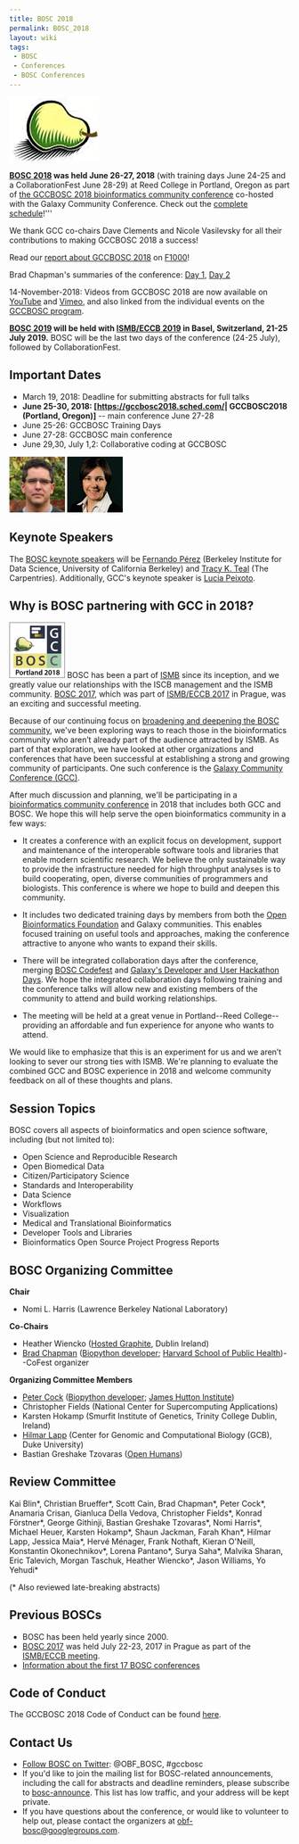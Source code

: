 ```yaml
---
title: BOSC 2018
permalink: BOSC_2018
layout: wiki
tags:
 - BOSC
 - Conferences
 - BOSC Conferences
---
```


<img src="Pear.png" title="The Bosc Pear" />

**[BOSC 2018](https://gccbosc2018.sched.com/) was held June 26-27,
2018** (with training days June 24-25 and a CollaborationFest June
28-29) at Reed College in Portland, Oregon as part of [the GCCBOSC 2018
bioinformatics community conference](https://gccbosc2018.sched.com/)
co-hosted with the Galaxy Community Conference. Check out the [complete
schedule](https://gccbosc2018.sched.com/)!'''

We thank GCC co-chairs Dave Clements and Nicole Vasilevsky for all their
contributions to making GCCBOSC 2018 a success!

Read our [report about GCCBOSC
2018](https://f1000research.com/collections/BOSC?&selectedDomain=articles)
on
[F1000](https://f1000research.com/collections/BOSC?&selectedDomain=articles)!

Brad Chapman's summaries of the conference: [Day
1](https://github.com/chapmanb/bcbb/blob/master/posts/conferences/bosc2018_day1a.md),
[Day
2](https://github.com/chapmanb/bcbb/blob/master/posts/conferences/bosc2018_day2.md)

14-November-2018: Videos from GCCBOSC 2018 are now available on
[YouTube](https://www.youtube.com/playlist?list=PLir-OOQiOhXaHvCY_KYshsOMULuXDqvh7)
and [Vimeo](https://vimeo.com/channels/gccbosc2018), and also linked
from the individual events on the [GCCBOSC
program](https://gccbosc2018.sched.com/).

<b>[BOSC 2019](https://www.open-bio.org/wiki/BOSC_2019) will be held
with [ISMB/ECCB 2019](https://www.iscb.org/ismbeccb2019) in Basel,
Switzerland, 21-25 July 2019.</b> BOSC will be the last two days of the
conference (24-25 July), followed by CollaborationFest.

## Important Dates

- March 19, 2018: Deadline for submitting abstracts for full talks
- **June 25-30, 2018: \[<https://gccbosc2018.sched.com/>\| GCCBOSC2018
  (Portland, Oregon)\]** -- main conference June 27-28
- June 25-26: GCCBOSC Training Days
- June 27-28: GCCBOSC main conference
- June 29,30, July 1,2: Collaborative coding at GCCBOSC

<img src="FernandoPerez.jpg" title="Fernando Perez" width="100"
alt="Fernando Perez" />
<img src="TracyTeal.jpg" title="Tracy K. Teal" width="100"
alt="Tracy K. Teal" />

## Keynote Speakers

The [BOSC keynote
speakers](https://gccbosc2018.sched.com/directory/speakers) will be
[Fernando Pérez](https://gccbosc2018.sched.com/speaker/fperez10)
(Berkeley Institute for Data Science, University of California Berkeley)
and [Tracy K. Teal](https://gccbosc2018.sched.com/speaker/tkteal) (The
Carpentries). Additionally, GCC's keynote speaker is [Lucia
Peixoto](https://gccbosc2018.sched.com/speaker/lucia.peixoto).

## Why is BOSC partnering with GCC in 2018?

<img src="Gcc-bosc-2018-logo_boxed_300.png" title="GCCBOSC 2018"
width="100" alt="GCCBOSC 2018" /> BOSC has been a part of
[ISMB](https://www.iscb.org/ismb2018) since its inception, and we
greatly value our relationships with the ISCB management and the ISMB
community. [BOSC 2017](BOSC_2017 "wikilink"), which was part of
[ISMB/ECCB 2017](https://www.iscb.org/ismbeccb2017) in Prague, was an
exciting and successful meeting.

Because of our continuing focus on [broadening and deepening the BOSC
community](https://github.com/OBF/obf-docs/blob/master/Travel_fellowships.md),
we've been exploring ways to reach those in the bioinformatics community
who aren’t already part of the audience attracted by ISMB. As part of
that exploration, we have looked at other organizations and conferences
that have been successful at establishing a strong and growing community
of participants. One such conference is the [Galaxy Community Conference
(GCC)](https://gcc2017.sciencesconf.org/).

After much discussion and planning, we'll be participating in a
[bioinformatics community conference](https://gccbosc2018.sched.com/) in
2018 that includes both GCC and BOSC. We hope this will help serve the
open bioinformatics community in a few ways:

- It creates a conference with an explicit focus on development, support
  and maintenance of the interoperable software tools and libraries that
  enable modern scientific research. We believe the only sustainable way
  to provide the infrastructure needed for high throughput analyses is
  to build cooperating, open, diverse communities of programmers and
  biologists. This conference is where we hope to build and deepen this
  community.

<!-- -->

- It includes two dedicated training days by members from both the [Open
  Bioinformatics Foundation](https://www.open-bio.org/wiki/Main_Page)
  and Galaxy communities. This enables focused training on useful tools
  and approaches, making the conference attractive to anyone who wants
  to expand their skills.

<!-- -->

- There will be integrated collaboration days after the conference,
  merging [BOSC Codefest](https://www.open-bio.org/wiki/Codefest_2017)
  and [Galaxy's Developer and User Hackathon
  Days](https://gcc2017.sciencesconf.org/resource/page/id/10). We hope
  the integrated collaboration days following training and the
  conference talks will allow new and existing members of the community
  to attend and build working relationships.

<!-- -->

- The meeting will be held at a great venue in Portland--Reed
  College--providing an affordable and fun experience for anyone who
  wants to attend.

We would like to emphasize that this is an experiment for us and we
aren’t looking to sever our strong ties with ISMB. We're planning to
evaluate the combined GCC and BOSC experience in 2018 and welcome
community feedback on all of these thoughts and plans.

## Session Topics

BOSC covers all aspects of bioinformatics and open science software,
including (but not limited to):

- Open Science and Reproducible Research
- Open Biomedical Data
- Citizen/Participatory Science
- Standards and Interoperability
- Data Science
- Workflows
- Visualization
- Medical and Translational Bioinformatics
- Developer Tools and Libraries
- Bioinformatics Open Source Project Progress Reports

## BOSC Organizing Committee

**Chair**

- Nomi L. Harris (Lawrence Berkeley National Laboratory)

**Co-Chairs**

- Heather Wiencko ([Hosted Graphite](https://www.hostedgraphite.com),
  Dublin Ireland)
- [Brad Chapman](http://bcbio.wordpress.com) ([Biopython
  developer](http://biopython.org); [Harvard School of Public
  Health](http://compbio.sph.harvard.edu/chb/))--CoFest organizer

**Organizing Committee Members**

- [Peter Cock](http://www.scri.ac.uk/staff/petercock) ([Biopython
  developer](http://biopython.org); [James Hutton
  Institute](http://www.hutton.ac.uk))
- Christopher Fields (National Center for Supercomputing Applications)
- Karsten Hokamp (Smurfit Institute of Genetics, Trinity College Dublin,
  Ireland)
- [Hilmar Lapp](http://www.bioperl.org/wiki/Hilmar_Lapp) (Center for
  Genomic and Computational Biology (GCB), Duke University)
- Bastian Greshake Tzovaras ([Open Humans](https://www.openhumans.org/))

## Review Committee

Kai Blin\*, Christian Brueffer\*, Scott Cain, Brad Chapman\*, Peter
Cock\*, Anamaria Crisan, Gianluca Della Vedova, Christopher Fields\*,
Konrad Förstner\*, George Githinji, Bastian Greshake Tzovaras\*, Nomi
Harris\*, Michael Heuer, Karsten Hokamp\*, Shaun Jackman, Farah Khan\*,
Hilmar Lapp, Jessica Maia\*, Hervé Ménager, Frank Nothaft, Kieran
O'Neill, Konstantin Okonechnikov\*, Lorena Pantano\*, Surya Saha\*,
Malvika Sharan, Eric Talevich, Morgan Taschuk, Heather Wiencko\*, Jason
Williams, Yo Yehudi\*

(\* Also reviewed late-breaking abstracts)

## Previous BOSCs

- BOSC has been held yearly since 2000.
- [BOSC 2017](BOSC_2017 "wikilink") was held July 22-23, 2017 in Prague
  as part of the [ISMB/ECCB meeting](https://www.iscb.org/ismbeccb2017).
- [ Information about the first 17 BOSC
  conferences](Past_BOSC_conferences "wikilink")

## Code of Conduct

The GCCBOSC 2018 Code of Conduct can be found
[here](https://galaxyproject.org/events/gccbosc2018/code-of-conduct/).

## Contact Us

- [Follow BOSC on Twitter](https://twitter.com/OBF_BOSC): @OBF_BOSC,
  \#gccbosc
- If you'd like to join the mailing list for BOSC-related announcements,
  including the call for abstracts and deadline reminders, please
  subscribe to
  [bosc-announce](http://lists.open-bio.org/mailman/listinfo/bosc-announce).
  This list has low traffic, and your address will be kept private.
- If you have questions about the conference, or would like to volunteer
  to help out, please contact the organizers at
  <obf-bosc@googlegroups.com>.

